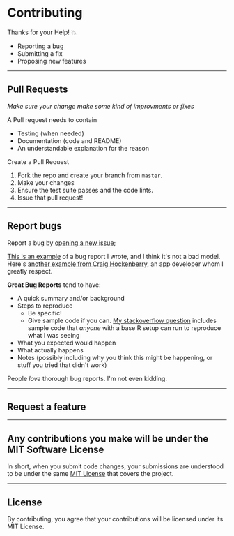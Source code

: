 # Contributing
Thanks for your Help! :boom:

- Reporting a bug
- Submitting a fix
- Proposing new features 

---

## Pull Requests
*Make sure your change make some kind of improvments or fixes*

A Pull request needs to contain
 - Testing (when needed)
 - Documentation (code and README)
 - An understandable explanation for the reason

Create a Pull Request

 1. Fork the repo and create your branch from `master`.
 2. Make your changes
 4. Ensure the test suite passes and the code lints.
 6. Issue that pull request!

---

## Report bugs
Report a bug by [opening a new issue]();

[This is an example](http://stackoverflow.com/q/12488905/180626) of a bug report I wrote, and I think it's not a bad model. Here's [another example from Craig Hockenberry](http://www.openradar.me/11905408), an app developer whom I greatly respect.

**Great Bug Reports** tend to have:

- A quick summary and/or background
- Steps to reproduce
  - Be specific!
  - Give sample code if you can. [My stackoverflow question](http://stackoverflow.com/q/12488905/180626) includes sample code that *anyone* with a base R setup can run to reproduce what I was seeing
- What you expected would happen
- What actually happens
- Notes (possibly including why you think this might be happening, or stuff you tried that didn't work)

People *love* thorough bug reports. I'm not even kidding.

---

## Request a feature


---

## Any contributions you make will be under the MIT Software License
In short, when you submit code changes, your submissions are understood to be under the same [MIT License](http://choosealicense.com/licenses/mit/) that covers the project. 

---

## License
By contributing, you agree that your contributions will be licensed under its MIT License.

